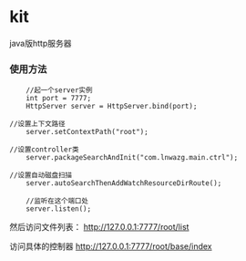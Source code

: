 # kit
java版http服务器

### 使用方法

        //起一个server实例
        int port = 7777;
        HttpServer server = HttpServer.bind(port);

	//设置上下文路径
        server.setContextPath("root");

	//设置controller类
        server.packageSearchAndInit("com.lnwazg.main.ctrl");

	//设置自动磁盘扫描
        server.autoSearchThenAddWatchResourceDirRoute();
        
        //监听在这个端口处
        server.listen();


然后访问文件列表：
http://127.0.0.1:7777/root/list

访问具体的控制器
http://127.0.0.1:7777/root/base/index